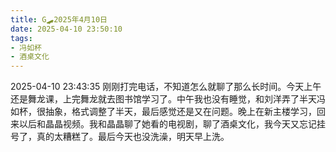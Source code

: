 ```yaml
---
title: G🛹2025年4月10日
date: 2025-04-10 23:50:10
tags:
- 冯如杯
- 酒桌文化
---
```


2025-04-10 23:43:35
刚刚打完电话，不知道怎么就聊了那么长时间。今天上午还是舞龙课，上完舞龙就去图书馆学习了。中午我也没有睡觉，和刘洋弄了半天冯如杯，很抽象，格式调整了半天，最后感觉还是又在问题。晚上在新主楼学习，回来以后和晶晶视频。我和晶晶聊了她看的电视剧，聊了酒桌文化，我今天又忘记挂号了，真的太糟糕了。最后今天也没洗澡，明天早上洗。

